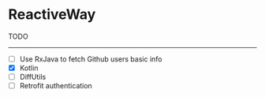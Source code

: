 # ReactiveWay

TODO
_____________________________________________________________

- [ ] Use RxJava to fetch Github users basic info
- [X] Kotlin
- [ ] DiffUtils
- [ ] Retrofit authentication
